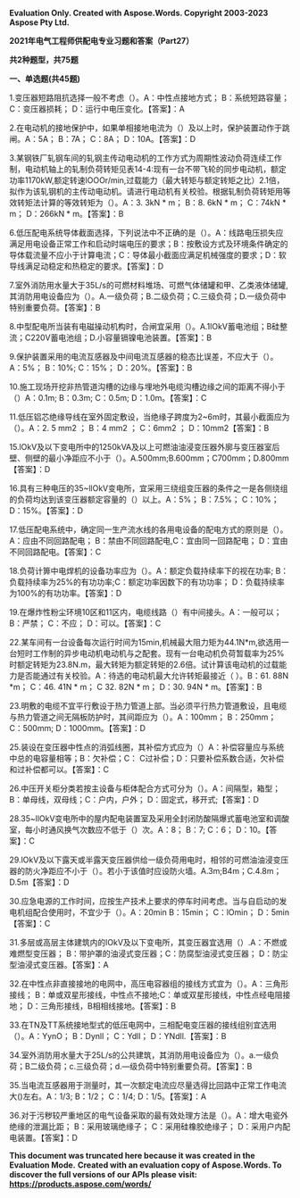 ﻿**Evaluation Only. Created with Aspose.Words. Copyright 2003-2023 Aspose Pty Ltd.**

**2021年电气工程师供配电专业习题和答案（Part27）**

**共2种题型，共75题**

**一、单选题(共45题)**

1\.变压器短路阻抗选择一般不考虑（）。A：中性点接地方式； B：系统短路容量；C：变压器损耗； D：运行中电压变化。【答案】：A

2\.在电动机的接地保护中，如果单相接地电流为（）及以上时，保护装置动作于跳闸。A：5A； B：7A； C：8A； D：10A。【答案】：D

3\.某钢铁厂轧钢车间的轧钢主传动电动机的工作方式为周期性波动负荷连续工作制，电动机轴上的轧制负荷转矩见表14-4:现有一台不带飞轮的同步电动机，额定功率1170kW,额定转速lOOOr/min,过载能力（最大转矩与额定转矩之比）2.1倍，拟作为该轧钢机的主传动电动机。请进行电动机有关校验。根据轧制负荷转矩用等效转矩法计算的等效转矩为（）。A：3. 3kN \* m； B：8. 6kN \* m； C：74kN \* m； D：266kN \* m。【答案】：B

6\.低压配电系统导体截面选择，下列说法中不正确的是（）。A：线路电压损失应满足用电设备正常工作和启动时端电压的要求；B：按敷设方式及环境条件确定的导体载流量不应小于计算电流；C：导体最小截面应满足机械强度的要求；D：软导线满足动稳定和热稳定的要求。【答案】：D

7\.室外消防用水量大于35L/s的可燃材料堆场、可燃气体储罐和甲、乙类液体储罐,其消防用电设备应为（）。A.一级负荷；B.二级负荷；C.三级负荷；D.一级负荷中特别重要负荷。【答案】：B

8\.中型配电所当装有电磁操动机构时，合闸宜采用（）。A.1lOkV蓄电池组；B硅整流；C220V蓄电池组；D.小容量镉镍电池装置。【答案】：B

9\.保护装置采用的电流互感器及中间电流互感器的稳态比误差，不应大于（）。A：5%； B：10%; C：15%； D：20%。【答案】：B

10\.施工现场开挖非热管道沟槽的边缘与埋地外电缆沟槽边缘之间的距离不得小于（）A：0.1m; B：0.3m; C：0.5m; D：1.0m。【答案】：C

11\.低压铝芯绝缘导线在室外固定敷设，当绝缘子跨度为2~6m时，其最小截面应为（）。A：2. 5 mm2 ； B：4 mm2 ； C：6mm2 ； D：10mm2【答案】：B

15\.lOkV及以下变电所中的1250kVA及以上可燃油油浸变压器外廓与变压器室后壁、侧壁的最小净距应不小于（）。A.500mm;B.600mm；C700mm；D.800mm【答案】：D

16\.具有三种电压的35~llOkV变电所，宜采用三绕组变压器的条件之一是各侧绕组的负荷均达到该变压器额定容量的（）以上。A：5%； B：7.5%； C：10%； D：15%。【答案】：D

17\.低压配电系统中，确定同一生产流水线的各用电设备的配电方式的原则是（）。A：应由不同回路配电； B：禁由不同回路配电,C：宜由同一回路配电； D：宜由不同回路配电。【答案】：C

18\.负荷计箅中电焊机的设备功率应为（）。A：额定负载持续率下的视在功率; B：负载持续率为25%的有功功率;C：额定功率因数下的有功功率； D：负载持续率为100%的有功功率。【答案】：D

19\.在爆炸性粉尘环境10区和11区内，电缆线路（）有中间接头。A：一般可以； B：严禁； C：不应； D：可以。【答案】：C

22\.某车间有一台设备每次运行时间为15min,机械最大阻力矩为44.1N\*m,欲选用一台短时工作制的异步电动机电动机与之配套。现有一台电动机负荷暂载率为25%时额定转矩为23.8N.m，最大转矩为额定转矩的2.6倍。试计算该电动机的过载能力是否能通过有关校验。A：待选的电动机最大允许转矩最接近（ ）。B：61. 88N \*m； C：46. 41N \* m； C 32. 82N \* m； D：30. 94N \* m。【答案】：B

23\.明敷的电缆不宜平行敷设于热力管道上部。当必须平行热力管道敷设，且电缆与热力管道之间无隔板防护时，其间距应为（）。A：100mm； B：250mm； C：500mm; D：1000mm。【答案】：D

25\.装设在变压器中性点的消弧线圈，其补偿方式应为（）A：补偿容量应与系统中总的电容量相等；B：欠补偿；C： C过补偿；D：只要补偿系数合适，欠补偿和过补偿都可以。【答案】：C

26\.中压开关柜分类若按主设备与柜体配合方式可分为（）。A：间隔型，箱型； B：单母线，双母线；C：户内，户外； D：固定式，移开式;【答案】：D

28\.35~llOkV变电所中的屋内配电装置室及采用全封闭防酸隔爆式蓄电池室和调酸室，每小时通风换气次数应不低于（）次。A：8； B：7; C：6； D：10。【答案】：C

29\.lOkV及以下露天或半露天变压器供给一级负荷用电时，相邻的可燃油油浸变压器的防火净距应不小于（）。若小于该值时应设防火墙。A.3m;B4m；C.4.8m；D.5m【答案】：D

30\.应急电源的工作时间，应按生产技术上要求的停车时间考虑。当与自启动的发电机组配合使用时，不宜少于（）。A：20min B：15min； C：lOmin； D：5min【答案】：C

31\.多层或高层主体建筑内的lOkV及以下变电所，其变压器宜选用（）.A：不燃或难燃型变压器； B：带护罩的油浸式变压器；C：防腐型油浸式变压器； D：防尘型油浸式变压器。【答案】：A

32\.在中性点非直接接地的电网中，高压电容器组的接线方式宜为（）。A：三角形接线； B：单或双星形接线，中性点不接地;C：单或双星形接线，中性点经电阻接地； D：三角形接线，B相相线接地。【答案】：B

33\.在TN及TT系统接地型式的低压电网中，三相配电变压器的接线组别宜选用（）。A：YynO； B：Dynll； C：Ydll； D：YNdll.【答案】：B

34\.室外消防用水量大于25L/s的公共建筑，其消防用电设备应为（）。a.一级负荷；B二级负荷；c.三级负荷；d.—级负荷中特别重要负荷。【答案】：B

35\.当电流互感器用于测量时，其一次额定电流应尽量选得比回路中正常工作电流大()左右。A：1/3; B：1/2； C：1/4; D：1/5。【答案】：A

36\.对于污秽较严重地区的电气设备采取的最有效处理方法是（）。A：增大电瓷外绝缘的泄漏比距； B：采用玻璃绝缘子； C：采用硅橡胶绝缘子； D：采用户内配电装置。【答案】：D

**This document was truncated here because it was created in the Evaluation Mode.**
**Created with an evaluation copy of Aspose.Words. To discover the full versions of our APIs please visit: https://products.aspose.com/words/**
